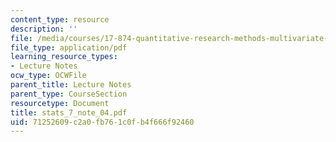 ```yaml
---
content_type: resource
description: ''
file: /media/courses/17-874-quantitative-research-methods-multivariate-spring-2004/71252609c2a0fb761c0fb4f666f92460_stats_7_note_04.pdf
file_type: application/pdf
learning_resource_types:
- Lecture Notes
ocw_type: OCWFile
parent_title: Lecture Notes
parent_type: CourseSection
resourcetype: Document
title: stats_7_note_04.pdf
uid: 71252609-c2a0-fb76-1c0f-b4f666f92460
---
```


